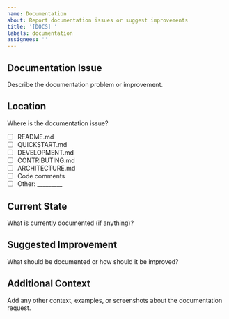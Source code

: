 ```yaml
---
name: Documentation
about: Report documentation issues or suggest improvements
title: '[DOCS] '
labels: documentation
assignees: ''
---
```


## Documentation Issue
Describe the documentation problem or improvement.

## Location
Where is the documentation issue?
- [ ] README.md
- [ ] QUICKSTART.md
- [ ] DEVELOPMENT.md
- [ ] CONTRIBUTING.md
- [ ] ARCHITECTURE.md
- [ ] Code comments
- [ ] Other: _________

## Current State
What is currently documented (if anything)?

## Suggested Improvement
What should be documented or how should it be improved?

## Additional Context
Add any other context, examples, or screenshots about the documentation request.
